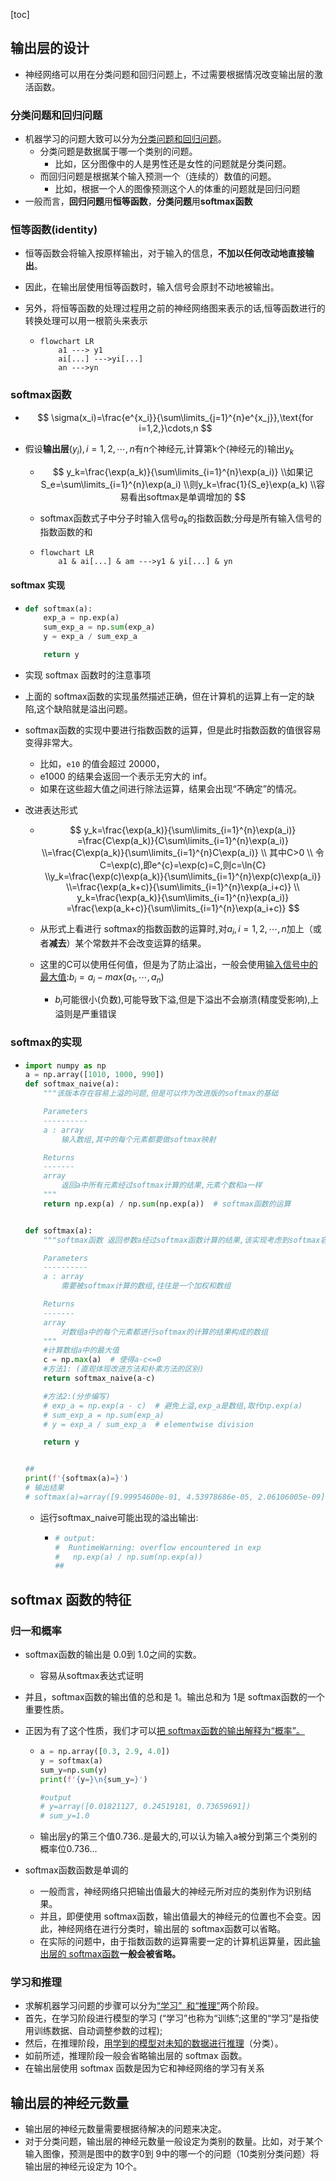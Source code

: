 [toc]

## 输出层的设计

- 神经网络可以用在分类问题和回归问题上，不过需要根据情况改变输出层的激活函数。

### 分类问题和回归问题

- 机器学习的问题大致可以分为<u>分类问题和回归问题</u>。
  - 分类问题是数据属于哪一个类别的问题。
    - 比如，区分图像中的人是男性还是女性的问题就是分类问题。
  - 而回归问题是根据某个输入预测一个（连续的）数值的问题。
    - 比如，根据一个人的图像预测这个人的体重的问题就是回归问题
- 一般而言，**回归问题**用**恒等函数**，**分类问题**用**softmax函数**

### 恒等函数(identity)

- 恒等函数会将输入按原样输出，对于输入的信息，**不加以任何改动地直接输出**。

- 因此，在输出层使用恒等函数时，输入信号会原封不动地被输出。

- 另外，将恒等函数的处理过程用之前的神经网络图来表示的话,恒等函数进行的转换处理可以用一根箭头来表示

  - ```mermaid
    flowchart LR
    	a1 ---> y1
    	ai[...] --->yi[...]
    	an --->yn
    ```

    

### softmax函数

- $$
  \sigma(x_i)=\frac{e^{x_i}}{\sum\limits_{j=1}^{n}e^{x_j}},\text{for i=1,2,}\cdots,n
  $$

- 假设**输出层**$(y_i),i=1,2,\cdots,n$有n个神经元,计算第k个(神经元的)输出$y_k$

  - $$
    y_k=\frac{\exp(a_k)}{\sum\limits_{i=1}^{n}\exp(a_i)}
    \\如果记S_e=\sum\limits_{i=1}^{n}\exp(a_i)
    \\则y_k=\frac{1}{S_e}\exp(a_k)
    \\容易看出softmax是单调增加的
    $$

  - softmax函数式子中分子时输入信号$a_k$的指数函数;分母是所有输入信号的指数函数的和

  - ```mermaid
    flowchart LR
    	a1 & ai[...] & am --->y1 & yi[...] & yn
    ```

#### softmax 实现

- ```python
  def softmax(a):
      exp_a = np.exp(a)
      sum_exp_a = np.sum(exp_a)
      y = exp_a / sum_exp_a
  
      return y
  ```

- 实现 softmax 函数时的注意事项

- 上面的 softmax函数的实现虽然描述正确，但在计算机的运算上有一定的缺陷,这个缺陷就是溢出问题。

- softmax函数的实现中要进行指数函数的运算，但是此时指数函数的值很容易变得非常大。

  - 比如，`e10` 的值会超过 20000，
  - e1000 的结果会返回一个表示无穷大的 inf。
  - 如果在这些超大值之间进行除法运算，结果会出现“不确定”的情况。

- 改进表达形式

  - $$
    y_k=\frac{\exp(a_k)}{\sum\limits_{i=1}^{n}\exp(a_i)}
    =\frac{C\exp(a_k)}{C\sum\limits_{i=1}^{n}\exp(a_i)}
    \\=\frac{C\exp(a_k)}{\sum\limits_{i=1}^{n}C\exp(a_i)}
    \\
    其中C>0
    \\
    令C=\exp(c),即e^{c}=\exp(c)=C,则c=\ln{C}
    \\y_k=\frac{\exp(c)\exp(a_k)}{\sum\limits_{i=1}^{n}\exp(c)\exp(a_i)}
    \\=\frac{\exp(a_k+c)}{\sum\limits_{i=1}^{n}\exp(a_i+c)}
    \\
    y_k=\frac{\exp(a_k)}{\sum\limits_{i=1}^{n}\exp(a_i)}
    =\frac{\exp(a_k+c)}{\sum\limits_{i=1}^{n}\exp(a_i+c)}
    $$

  - 从形式上看进行 softmax的指数函数的运算时,对$a_i,i=1,2,\cdots,n$加上（或者**减去**）某个常数并不会改变运算的结果。

  - 这里的C可以使用任何值，但是为了防止溢出，一般会使用<u>输入信号中的最大值</u>:$b_i=a_i-max(a_1,\cdots,a_n)$

    - $b_i$可能很小(负数),可能导致下溢,但是下溢出不会崩溃(精度受影响),上溢则是严重错误

### softmax的实现

- ```python
  import numpy as np
  a = np.array([1010, 1000, 990])
  def softmax_naive(a):
      """该版本存在容易上溢的问题,但是可以作为改进版的softmax的基础
  
      Parameters
      ----------
      a : array
          输入数组,其中的每个元素都要做softmax映射
  
      Returns
      -------
      array
          返回a中所有元素经过softmax计算的结果,元素个数和a一样
      """
      return np.exp(a) / np.sum(np.exp(a))  # softmax函数的运算
  
  
  def softmax(a):
      """softmax函数 返回参数a经过softmax函数计算的结果,该实现考虑到softmax容易上溢的问题,使用等价形式计算
  
      Parameters
      ----------
      a : array
          需要被softmax计算的数组,往往是一个加权和数组
  
      Returns
      -------
      array
          对数组a中的每个元素都进行softmax的计算的结果构成的数组
      """
      #计算数组a中的最大值
      c = np.max(a)  # 使得a-c<=0
      #方法1: (直观体现改进方法和朴素方法的区别)
      return softmax_naive(a-c)
  
      #方法2:(分步编写)
      # exp_a = np.exp(a - c)  # 避免上溢,exp_a是数组,取代np.exp(a)
      # sum_exp_a = np.sum(exp_a)
      # y = exp_a / sum_exp_a  # elementwise division
  
      return y
  
  
  ##
  print(f'{softmax(a)=}')
  # 输出结果
  # softmax(a)=array([9.99954600e-01, 4.53978686e-05, 2.06106005e-09])
  ```

  - 运行softmax_naive可能出现的溢出输出:

    - ```python
      # output:
      #  RuntimeWarning: overflow encountered in exp
      #   np.exp(a) / np.sum(np.exp(a))
      ##
      ```

## softmax 函数的特征

### 归一和概率

- softmax函数的输出是 0.0到 1.0之间的实数。

  - 容易从softmax表达式证明

- 并且，softmax函数的输出值的总和是 1。输出总和为 1是 softmax函数的一个重要性质。

- 正因为有了这个性质，我们才可以<u>把 softmax函数的输出解释为“概率”。</u>

  - ```python
    a = np.array([0.3, 2.9, 4.0])
    y = softmax(a)
    sum_y=np.sum(y)
    print(f'{y=}\n{sum_y=}')
    
    #output
    # y=array([0.01821127, 0.24519181, 0.73659691])
    # sum_y=1.0
    ```

  - 输出层y的第三个值0.736..是最大的,可以认为输入a被分到第三个类别的概率位0.736...

- softmax函数函数是单调的

  - 一般而言，神经网络只把输出值最大的神经元所对应的类别作为识别结果。
  - 并且，即便使用 softmax函数，输出值最大的神经元的位置也不会变。因此，神经网络在进行分类时，输出层的 softmax函数可以省略。
  - 在实际的问题中，由于指数函数的运算需要一定的计算机运算量，因此<u>输出层的 softmax函数</u>**一般会被省略。**

### 学习和推理

- 求解机器学习问题的步骤可以分为<u>“学习” 和“推理”</u>两个阶段。
- 首先，在学习阶段进行模型的学习 (“学习”也称为“训练”;这里的“学习”是指使用训练数据、自动调整参数的过程);
- 然后，在推理阶段，<u>用学到的模型对未知的数据进行推理</u>（分类）。
- 如前所述，推理阶段一般会省略输出层的 softmax 函数。
- 在输出层使用 softmax 函数是因为它和神经网络的学习有关系



## 输出层的神经元数量

- 输出层的神经元数量需要根据待解决的问题来决定。
- 对于分类问题，输出层的神经元数量一般设定为类别的数量。比如，对于某个输入图像，预测是图中的数字0到 9中的哪一个的问题（10类别分类问题）将输出层的神经元设定为 10个。

